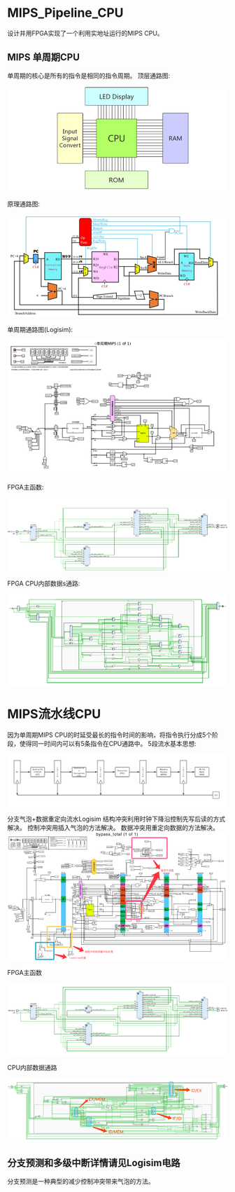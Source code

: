 # MIPS_Pipeline_CPU
设计并用FPGA实现了一个利用实地址运行的MIPS CPU。

## MIPS 单周期CPU
单周期的核心是所有的指令是相同的指令周期。
顶层通路图:

![total_single_circular](./images/total_single_circular.jpg)

原理通路图:

![](./images/img.jpg)

单周期通路图(Logisim):

![](./images/scCPU_circ.jpg)

FPGA主函数:  

![img1](./images/img1.jpg)

FPGA CPU内部数据s通路:  

![img2](./images/img2.jpg)

# MIPS流水线CPU
因为单周期MIPS CPU的时延受最长的指令时间的影响，将指令执行分成5个阶段，使得同一时间内可以有5条指令在CPU通路中。
5段流水基本思想:  

![phases](./images/phases.jpg)

分支气泡+数据重定向流水Logisim
结构冲突利用时钟下降沿控制先写后读的方式解决。
控制冲突用插入气泡的方法解决。
数据冲突用重定向数据的方法解决。
![img3](./images/img3.jpg)

FPGA主函数

![img1](./images/img5.jpg)

CPU内部数据通路

![img4](./images/img4.jpg)

## 分支预测和多级中断详情请见Logisim电路
分支预测是一种典型的减少控制冲突带来气泡的方法。
